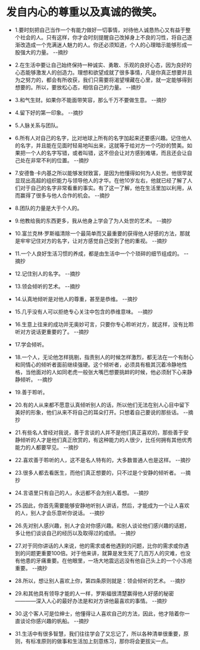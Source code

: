 # 发自内心的尊重以及真诚的微笑。

- 1.要时刻把自己当作一个有能力做好一切事情，对待他人诚恳热心又有益于整个社会的人。只有这样，你才会时刻提醒自己改掉身上不良的习性，将自己逐渐改造成一个充满迷人魅力的人。你还必须知道，个人的心理暗示能够形成一股强大的力量。 --摘抄

- 2.在生活中要让自己始终保持一种诚实、勇敢、乐观的良好心态，因为良好的心态能够激发人的创造力。理想和欲望成就了很多事情，凡是你真正想要并且为之努力的，都会有所收获，我们只需要将渴望埋藏在心里，就一定能够得到想要的。所以，要放松心态，相信自己的力量。 --摘抄

- 3.和气生财。如果你不能面带笑容，那么千万不要做生意。 --摘抄

- 4.留下好的第一印象。 --摘抄

- 5.人脉关系与团队。

- 6.所有人对自己的名字，比对地球上所有的名字加起来还要感兴趣。记住他人的名字，并且能在见面时轻易地叫出来，这就等于给对方一个巧妙的赞美。如果把一个人的名字写错，或者叫错，这不但会让对方感到难堪，而且还会让自己处在非常不利的位置。 --摘抄

- 7.安德鲁·卡内基之所以能够发财致富，是因为他懂得如何为人处世。他很早就显现出高超的组织能力与领导他人的才华。在他10岁左右，他就已经了解了人们对于自己的名字非常看重的事实。有了这一了解，他在生活里加以利用，从而赢得了很多与他人合作的机会。 --摘抄

- 8.团队的力量是大于个人的。

- 9.他教给我的东西更多，我从他身上学会了为人处世的艺术。 --摘抄

- 10.富兰克林·罗斯福清除一个最简单而又最重要的获得他人好感的方法，那就是牢牢记住对方的名字，让对方感觉自己受到了他的重视。 --摘抄

- 11.一个人良好生活习惯的养成，都是由生活中一个个琐碎的细节组成的。 --摘抄

- 12.记住别人的名字。 --摘抄

- 13.领会倾听的艺术。 --摘抄

- 14.认真地倾听是对他人的尊重，甚至是恭维。 --摘抄

- 15.几乎没有人可以拒绝专心关注中包含的恭维意味。 --摘抄

- 16.生意上往来的成功并无奥妙可言，只要你专心聆听对方，就这样，没有比聆听对方说话更重要的了。 --摘抄

- 17.学会倾听。

- 18.一个人，无论他怎样挑剔，指责别人的时候怎样激烈，都无法在一个有耐心和同情心的倾听者面前继续强硬。这个倾听者，必须具有极其沉着冷静地性格，当他面对的人如同老虎一般张大嘴巴想要挑衅的时候，他必须耐下心来静静倾听。 --摘抄

- 19.善于聆听。

- 20.有的人从来都不愿意认真倾听别人的话，所以他们无法在别人心目中留下美好的形象，他们从来不将自己的耳朵打开。只想着自己要说的那些话。 --摘抄

- 21.有些名人曾经对我说，善于言谈的人并不是他们真正喜欢的，那些善于安静倾听的人才是他们真正欣赏的，有这种能力的人很少，比任何拥有其他优秀能力的人都要罕见。 --摘抄

- 22.喜欢善于聆听的人，这不是名人特有的，大多数普通人也是这样。 --摘抄

- 23.很多人都去看医生，而他们真正想要的，只不过是个安静的倾听者。 --摘抄

- 24.言语里只有自己的人，永远都不会为别人着想。 --摘抄

- 25.因此，你首先需要能够安静地听别人讲话，然后，才能成为一个让人喜欢的人，别人才会乐意听你说话。 --摘抄

- 26.先对别人感兴趣，别人才会对你感兴趣。和别人谈论他们感兴趣的话题，多让他们谈谈自己的经历以及取得过的成绩。 --摘抄

- 27.对于同你讲话的人来说，他的需求或者他遇到的问题，比你的需求或你遇到的问题更重要100倍。对于他来讲，就算是发生死了几百万人的灾难，也没有他患的牙痛重要。在他眼里，一场大地震远远没有他自己头上的一个小冻疮重要。 --摘抄

- 28.所以，想让别人喜欢上你，第四条原则就是：领会倾听的艺术。 --摘抄

- 29.和其他具有领导才能的人一样，罗斯福很清楚赢得他人好感的秘密————深入人心的最好办法是和对方讲他最喜欢的事情。 --摘抄

- 30.这个客人可是位绅士，他懂得让人喜欢自己的方法，因此，他才陪着你一直谈论你感兴趣的帆船。 --摘抄

- 31.生活中有很多智慧，我们往往学会了又忘记了，所以各种清单很重要，原则，有标准原则的做事和生活加上刻意练习，那你将会更拔尖一点。
